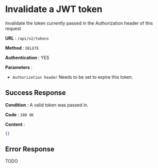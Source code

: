 # Invalidate a JWT token

Invalidate the token currently passed in the Authorization header of this request

**URL** : `/api/v2/tokens`

**Method** : `DELETE`

**Authentication** : YES 

**Parameters** :

* `Authorization header` Needs to be set to expire this token.  

## Success Response

**Condition** : A valid token was passed in.   

**Code** : `200 OK`

**Content** :

```json
{}
```

## Error Response

TODO